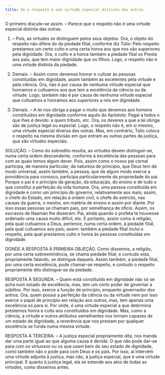 ```yaml
---
title: Se o respeito é uma virtude especial distinta das outras
---
```


O primeiro discute–se assim. – Parece que o respeito não é uma virtude especial distinta das outras.  

1. – Pois, as virtudes se distinguem pelos seus objetos. Ora, o objeto do respeito não difere do da piedade filial, conforme diz Túlio: Pelo respeito prestamos um certo culto e uma certa honra aos que nos são superiores pela dignidade. Ora, o culto e a honra também a piedade filial os Presta aos pais, que tem maior dignidade que os filhos. Logo, o respeito não é uma virtude distinta da piedade.  

2. Demais. – Assim como devemos honrar e cultuar às pessoas constituídas em dignidade, assim também às excelentes pela virtude e pela ciência. Ora, não é por causa de nenhuma virtude especial que honramos e cultuamos aos que tem a excelência da ciência ou da virtude. Logo, também não é por causa de nenhuma virtude especial que cultuamos e honramos aos superiores a nós em dignidade.  

3. Demais. – A lei nos obriga a pagar o muito que devemos aos homens constituídos em dignidade conforme aquilo do Apóstolo: Pagai a todos o que lhes é devido: a quem tributo, etc. Ora, os deveres a que a lei obriga são de justiça legal ou especial. Logo, o respeito não é, em si mesmo, uma virtude especial diversa das outras.  Mas, em contrário, Túlio coloca o respeito na mesma divisão em que entram as outras partes da justiça, que são virtudes especiais.  

SOLUÇÃO. – Como do sobredito resulta, as virtudes devem distinguir–se, numa certa ordem descendente, conforme à excelência das pessoas para com as quais temos algum dever. Pois, assim como o nosso pai carnal participa, de maneira particular, da natureza de princípio, que Deus tem de modo universal, assim também, a pessoa, que de algum modo exerce a providência para conosco, participa particularmente da propriedade do pai. Porque o pai é o principio da geração, da educação, do ensino e de tudo o que constitui a perfeição da vida humana. Ora, uma pessoa constituída em dignidade é como um princípio do governo, relativamente aos mais; assim, o chefe do Estado, em relação à ordem civil, o chefe do exército, nas causas da guerra, o mestre, em matéria de ensino e assim por diante. Por isso essas pessoas se chamam pais, por semelhança de ofício. Assim, os escravos de Naaman lhe disseram: Pai, ainda quando o profeta te houvesse ordenado uma causa muito difícil, etc. E portanto, assim como à religião, pela qual cultuamos a Deus, pertence, numa certa ordem, à piedade filial, pela qual cultuamos aos pais; assim: também a piedade filial inclui o respeito, pela qual prestamos culto e honra às pessoas constituídas em dignidade.  

DONDE A RESPOSTA À PRIMEIRA OBJEÇÃO. Como dissemos, a religião, por uma certa sobreeminência, se chama piedade filial; e contudo esta, propriamente falando, se distingue daquela. Assim também, a piedade filial, por uma certa excelência, pode chamar–se respeito, e contudo o respeito propriamente dito distingue–se da piedade.  

RESPOSTA À SEGUNDA. – Quem está constituído em dignidade não só se acha num estado de excelência, mas, tem um certo poder de governar a súblitos. Por isso, exerce a função de princípio, enquanto governador dos antros. Ora, quem possui a perfeição da ciência ou da virtude nem por isso exerce o papel de princípio em relação aos outros, mas, tem apenas uma excelência só para si. Por onde, é uma virtude especial a que determina prestemos honra e culto aos constituídos em dignidade. Mas, como a ciência, a virtude e outros atributos semelhantes nos tornam capazes de um estado de dignidade, a reverência que nos prestam por qualquer excelência se funda numa mesma virtude.  

RESPOSTA À TERCEIRA. – A justiça especial propriamente dita, nos manda dar uma parte igual ao que alguma causa é devida. O que não pode dar–se para com os virtuosos ou os que usam bem do seu estado de dignidade, como também não o pode para com Deus e os pais. Por isso, aí intervém uma virtude adjunta à justiça, mas não, à justiça especial, que é uma virtude principal. E quanto à justiça legal, ela se estende aos atos de todas as virtudes, como dissemos antes.